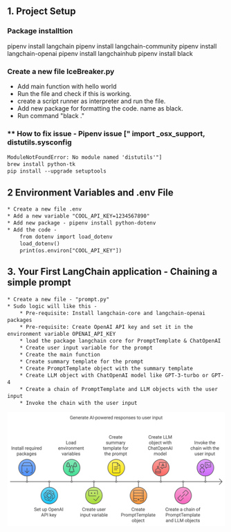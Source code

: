 ## 1. Project Setup


### Package installtion
pipenv install langchain
pipenv install langchain-community
pipenv install langchain-openai
pipenv install langchainhub
pipenv install black 


### Create a new file IceBreaker.py
   * Add main function with hello world
   * Run the file and check if this is working.
   * create a script runner as interpreter and run the file.
   * Add new package for formatting the code. name as black.
   * Run command "black ."

### ** How to fix issue - Pipenv issue ["  import _osx_support, distutils.sysconfig
    ModuleNotFoundError: No module named 'distutils'"]
    brew install python-tk
    pip install --upgrade setuptools





## 2 Environment Variables and .env File
    * Create a new file .env
    * Add a new variable "COOL_API_KEY=1234567890"
    * Add new package - pipenv install python-dotenv
    * Add the code - 
        from dotenv import load_dotenv
        load_dotenv()
        print(os.environ["COOL_API_KEY"])

## 3. Your First LangChain application - Chaining a simple prompt
    * Create a new file - "prompt.py"
    * Sudo logic will like this -  
        * Pre-requisite: Install langchain-core and langchain-openai packages
        * Pre-requisite: Create OpenAI API key and set it in the environment variable OPENAI_API_KEY
        * load the package langchain core for PromptTemplate & ChatOpenAI
        * Create user input variable for the prompt
        * Create the main function
        * Create summary template for the prompt
        * Create PromptTemplate object with the summary template
        * Create LLM object with ChatOpenAI model like GPT-3-turbo or GPT-4
        * Create a chain of PromptTemplate and LLM objects with the user input
        * Invoke the chain with the user input
![Basic-langchain-promt_01.png](resources/Basic-langchain-promt_01.png)
    